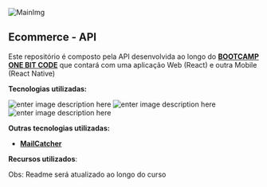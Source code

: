 
![MainImg](https://res.cloudinary.com/dloadb2bx/image/upload/v1639272457/onebig_hiu9oa.png)

## Ecommerce - API

Este repositório é composto pela API desenvolvida ao longo do **[BOOTCAMP ONE BIT CODE](https://onebitcode.com/)** que contará com uma aplicação Web (React) e outra Mobile (React Native)

**Tecnologias utilizadas:** <br>

![enter image description here](https://img.shields.io/badge/Ruby_on_Rails-CC0000?style=for-the-badge&logo=ruby-on-rails&logoColor=white) ![enter image description here](https://img.shields.io/badge/React-20232A?style=for-the-badge&logo=react&logoColor=61DAFB) ![enter image description here](https://img.shields.io/badge/PostgreSQL-316192?style=for-the-badge&logo=postgresql&logoColor=white) 

  

**Outras tecnologias utilizadas:**
- **[MailCatcher](https://mailcatcher.me/)**

**Recursos utilizados**:

Obs: Readme será atualizado ao longo do curso